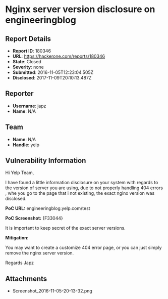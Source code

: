 # Nginx server version disclosure on engineeringblog

## Report Details
- **Report ID**: 180346
- **URL**: https://hackerone.com/reports/180346
- **State**: Closed
- **Severity**: none
- **Submitted**: 2016-11-05T12:23:04.505Z
- **Disclosed**: 2017-11-09T20:10:13.487Z

## Reporter
- **Username**: japz
- **Name**: N/A

## Team
- **Name**: N/A
- **Handle**: yelp

## Vulnerability Information
Hi Yelp Team,

I have found a little information disclosure on your system with regards to the version of server you are using, due to not properly handling 404 errors , whe you go to the page that i not existing, the exact nginx version was disclosed.

__PoC URL:__ engineeringblog.yelp.com/test

__PoC Screenshot:__ {F33044}

It is important to keep secret of the exact server versions.

__Mitigation:__

You may want to create a customize 404 error page, or you can just simply remove the nginx server version.

Regards
Japz

## Attachments
- Screenshot_2016-11-05-20-13-32.png
